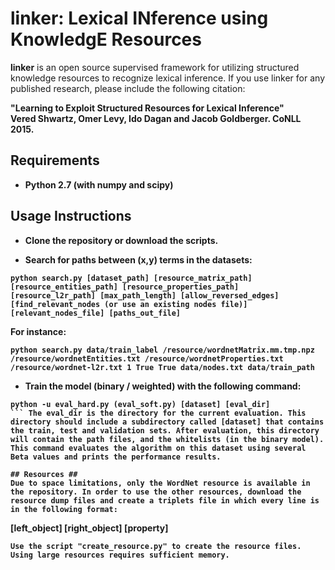 # linker: Lexical INference using KnowledgE Resources

<b>linker</b> is an open source supervised framework for utilizing structured knowledge resources to recognize lexical inference.
If you use linker for any published research, please include the following citation:

<b>"Learning to Exploit Structured Resources for Lexical Inference"<b><br/>
Vered Shwartz, Omer Levy, Ido Dagan and Jacob Goldberger. CoNLL 2015.

## Requirements ##
- Python 2.7 (with numpy and scipy)

## Usage Instructions ##
- Clone the repository or download the scripts.

- Search for paths between (x,y) terms in the datasets:
```
python search.py [dataset_path] [resource_matrix_path] [resource_entities_path] [resource_properties_path] [resource_l2r_path] [max_path_length] [allow_reversed_edges] [find_relevant_nodes (or use an existing nodes file)] [relevant_nodes_file] [paths_out_file]
``` 
For instance:
```
python search.py data/train_label /resource/wordnetMatrix.mm.tmp.npz /resource/wordnetEntities.txt /resource/wordnetProperties.txt /resource/wordnet-l2r.txt 1 True True data/nodes.txt data/train_path
```

- Train the model (binary / weighted) with the following command:
```
python -u eval_hard.py (eval_soft.py) [dataset] [eval_dir]
``` The eval_dir is the directory for the current evaluation. This directory should include a subdirectory called [dataset] that contains the train, test and validation sets. After evaluation, this directory will contain the path files, and the whitelists (in the binary model). This command evaluates the algorithm on this dataset using several Beta values and prints the performance results.

## Resources ##
Due to space limitations, only the WordNet resource is available in the repository. In order to use the other resources, download the resource dump files and create a triplets file in which every line is in the following format:
```
[left_object] [right_object] [property]
```
Use the script "create_resource.py" to create the resource files.
Using large resources requires sufficient memory.